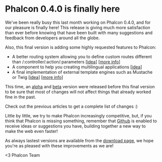 Phalcon 0.4.0 is finally here
=============================

We've been really busy this last month working on Phalcon 0.4.0, and for our 
pleasure is finally here! This release is giving much more satisfaction than 
ever before knowing that have been built with many suggestions and feedback 
from developers around all the globe.

Also, this final version is adding some highly requested features to Phalcon:

- A better routing system allowing you to define custom routes different than 
    /:controller/:action/:parameters
    [[idea](https://phalcon.uservoice.com/admin/forums/154026-general/suggestions/2884092-custom-routing)] 
    [[more info](https://docs.phalconphp.com/en/latest/reference/routing.html)]
- A component to help you creating multilingual applications
    [[idea](http://phalcon.uservoice.com/forums/154026-general/suggestions/2766990-native-multi-language-support)]
- A final implementation of external template engines such as Mustache or Twig
    [[idea](https://phalcon.uservoice.com/forums/154026-general/suggestions/2867335-support-for-template-systems)]
    [[more info](https://docs.phalconphp.com/en/latest/reference/views.html#template-engines)]

This time, an 
[alpha](https://blog.phalconphp.com/post/introducing-phalcon-0-4-0-alpha)
and
[beta](https://blog.phalconphp.com/post/help-test-phalcon-0-4-0) version were 
released before this final version to be sure that most of changes will not 
affect things that already worked fine in the past. 

Check out the previous articles to get a complete list of changes :)

Little by little, we try to make Phalcon increasingly competitive, but, if you 
think that Phalcon is missing something, remember that 
[Github](https://github.com/phalcon/cphalcon/issues) is enabled to receive 
ideas or suggestions you have, building together a new way to make the web even 
faster!

As always lastest versions are available from the 
[download page](https://phalconphp.com/download), we hope you're as pleased 
with these improvements as we are!

<3 Phalcon Team

